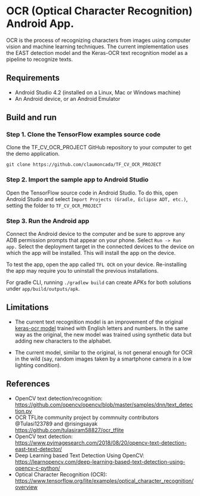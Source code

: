 # OCR (Optical Character Recognition) Android App.

OCR is the process of recognizing characters from images using computer vision
and machine learning techniques. The current implementation uses the EAST detection model and the Keras-OCR text recognition model as a
pipeline to recognize texts.

## Requirements

*   Android Studio 4.2 (installed on a Linux, Mac or Windows machine)
*   An Android device, or an Android Emulator

## Build and run

### Step 1. Clone the TensorFlow examples source code

Clone the TF_CV_OCR_PROJECT GitHub repository to your computer to get the demo
application.

```
git clone https://github.com/claumoncada/TF_CV_OCR_PROJECT
```

### Step 2. Import the sample app to Android Studio

Open the TensorFlow source code in Android Studio. To do this, open Android
Studio and select `Import Projects (Gradle, Eclipse ADT, etc.)`, setting the
folder to `TF_CV_OCR_PROJECT`

### Step 3. Run the Android app

Connect the Android device to the computer and be sure to approve any ADB
permission prompts that appear on your phone. Select `Run -> Run app.` Select
the deployment target in the connected devices to the device on which the app
will be installed. This will install the app on the device.

To test the app, open the app called `TFL OCR` on your device. Re-installing the
app may require you to uninstall the previous installations.

For gradle CLI, running `./gradlew build` can create APKs for both solutions
under `app/build/outputs/apk`.

## Limitations

*   The current text recognition model is an improvement of the original
    [keras-ocr model](https://tfhub.dev/tulasiram58827/lite-model/keras-ocr/float16/2) trained with English letters and numbers.
    In the same way as the original, the new model  was trained using synthetic data but adding new characters to the alphabet.

*   The current model, similar to the original, is not general enough for OCR in the wild (say, random images
    taken by a smartphone camera in a low lighting condition).



## References

*   OpenCV text detection/recognition:
    https://github.com/opencv/opencv/blob/master/samples/dnn/text_detection.py
*   OCR TFLite community project by commnuity contributors @Tulasi123789 and
    @risingsayak https://github.com/tulasiram58827/ocr_tflite
*   OpenCV text detection:
    https://www.pyimagesearch.com/2018/08/20/opencv-text-detection-east-text-detector/
*   Deep Learning based Text Detection Using OpenCV:
    https://learnopencv.com/deep-learning-based-text-detection-using-opencv-c-python/
*   Optical Character Recognition (OCR):
    https://www.tensorflow.org/lite/examples/optical_character_recognition/overview

